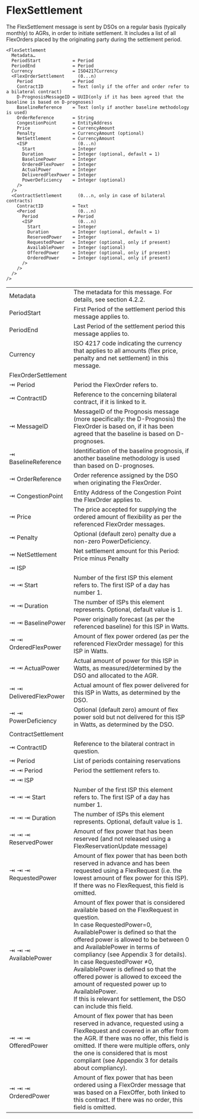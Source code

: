 # FlexSettlement

The FlexSettlement message is sent by DSOs on a regular basis (typically monthly) to AGRs, in order to initiate settlement.
It includes a list of all FlexOrders placed by the originating party during the settlement period.

```
<FlexSettlement
  Metadata…
  PeriodStart            = Period
  PeriodEnd              = Period
  Currency               = ISO4217Currency
  <FlexOrderSettlement     (0...n)
    Period               = Period
    ContractID           = Text (only if the offer and order refer to a bilateral contract)
    D-PrognosisMessageID = UUID(only if it has been agreed that the baseline is based on D-prognoses)
    BaselineReference    = Text (only if another baseline methodology is used)
    OrderReference       = String
    CongestionPoint      = EntityAddress
    Price                = CurrencyAmount
    Penalty              = CurrencyAmount (optional)
    NetSettlement        = CurrencyAmount
    <ISP                   (0...n)
      Start              = Integer
      Duration           = Integer (optional, default = 1)
      BaselinePower      = Integer
      OrderedFlexPower   = Integer
      ActualPower        = Integer
      DeliveredFlexPower = Integer
      PowerDeficiency    = Integer (optional)
    />
  />
  <ContractSettlement      (0...n, only in case of bilateral contracts)
    ContractID           = Text
    <Period                (0...n)
      Period             = Period
      <ISP                 (0...n)
        Start            = Integer
        Duration         = Integer (optional, default = 1)
        ReservedPower    = Integer
        RequestedPower   = Integer (optional, only if present)
        AvailablePower   = Integer (optional)
        OfferedPower     = Integer (optional, only if present)
        OrderedPower     = Integer (optional, only if present)
      />
    />
  />
/>
```


|                        |                                                                                                                                                                                                                                                                                                                                                                                                                                                                                                                  |
|------------------------|------------------------------------------------------------------------------------------------------------------------------------------------------------------------------------------------------------------------------------------------------------------------------------------------------------------------------------------------------------------------------------------------------------------------------------------------------------------------------------------------------------------|
| Metadata               | The metadata for this message. For details, see section 4.2.2.                                                                                                                                                                                                                                                                                                                                                                                                                                                   |
| PeriodStart            | First Period of the settlement period this message applies to.                                                                                                                                                                                                                                                                                                                                                                                                                                                   |
| PeriodEnd              | Last Period of the settlement period this message applies to.                                                                                                                                                                                                                                                                                                                                                                                                                                                    |
| Currency               | ISO 4217 code indicating the currency that applies to all amounts (flex price, penalty and net settlement) in this message.                                                                                                                                                                                                                                                                                                                                                                                      |
| FlexOrderSettlement    |                                                                                                                                                                                                                                                                                                                                                                                                                                                                                                                  |
| ⇥ Period               | Period the FlexOrder refers to.                                                                                                                                                                                                                                                                                                                                                                                                                                                                                  |
| ⇥ ContractID           | Reference to the concerning bilateral contract, if it is linked to it.                                                                                                                                                                                                                                                                                                                                                                                                                                           |
| ⇥ MessageID            | MessageID  of the Prognosis message (more specifically: the D-Prognosis) the FlexOrder is based on, if it has been agreed that the baseline is based on D-prognoses.                                                                                                                                                                                                                                                                                                                                             |
| ⇥ BaselineReference    | Identification of the baseline prognosis, if another baseline methodology is used than based on D-prognoses.                                                                                                                                                                                                                                                                                                                                                                                                     |
| ⇥ OrderReference       | Order reference assigned by the DSO when originating the FlexOrder.                                                                                                                                                                                                                                                                                                                                                                                                                                              |
| ⇥ CongestionPoint      | Entity Address of the Congestion Point the FlexOrder applies to.                                                                                                                                                                                                                                                                                                                                                                                                                                                 |
| ⇥ Price                | The price accepted for supplying the ordered amount of flexibility as per the referenced FlexOrder messages.                                                                                                                                                                                                                                                                                                                                                                                                     |
| ⇥ Penalty              | Optional (default zero) penalty due a non-zero PowerDeficiency.                                                                                                                                                                                                                                                                                                                                                                                                                                                  |
| ⇥ NetSettlement        | Net settlement amount for this Period: Price minus Penalty                                                                                                                                                                                                                                                                                                                                                                                                                                                       |
| ⇥ ISP                  |                                                                                                                                                                                                                                                                                                                                                                                                                                                                                                                  |
| ⇥ ⇥ Start              | Number of the first ISP this element refers to. The first ISP of a day has number 1.                                                                                                                                                                                                                                                                                                                                                                                                                             |
| ⇥ ⇥ Duration           | The number of ISPs this element represents. Optional, default value is 1.                                                                                                                                                                                                                                                                                                                                                                                                                                        |
| ⇥ ⇥ BaselinePower      | Power originally forecast (as per the referenced baseline) for this ISP in Watts.                                                                                                                                                                                                                                                                                                                                                                                                                                |
| ⇥ ⇥ OrderedFlexPower   | Amount of flex power ordered (as per the referenced FlexOrder message) for this ISP in Watts.                                                                                                                                                                                                                                                                                                                                                                                                                    |
| ⇥ ⇥ ActualPower        | Actual amount of power for this ISP in Watts, as measured/determined by the DSO and allocated to the AGR.                                                                                                                                                                                                                                                                                                                                                                                                        |
| ⇥ ⇥ DeliveredFlexPower | Actual amount of flex power delivered for this ISP in Watts, as determined by the DSO.                                                                                                                                                                                                                                                                                                                                                                                                                           |
| ⇥ ⇥ PowerDeficiency    | Optional (default zero) amount of flex power sold but not delivered for this ISP in Watts, as determined by the DSO.                                                                                                                                                                                                                                                                                                                                                                                             |
| ContractSettlement     |                                                                                                                                                                                                                                                                                                                                                                                                                                                                                                                  |
| ⇥ ContractID           | Reference to the bilateral contract in question.                                                                                                                                                                                                                                                                                                                                                                                                                                                                 |
| ⇥ Period               | List of periods containing reservations                                                                                                                                                                                                                                                                                                                                                                                                                                                                          |
| ⇥ ⇥ Period             | Period the settlement refers to.                                                                                                                                                                                                                                                                                                                                                                                                                                                                                 |
| ⇥ ⇥ ISP                |                                                                                                                                                                                                                                                                                                                                                                                                                                                                                                                  |
| ⇥ ⇥ ⇥ Start            | Number of the first ISP this element refers to. The first ISP of a day has number 1.                                                                                                                                                                                                                                                                                                                                                                                                                             |
| ⇥ ⇥ ⇥ Duration         | The number of ISPs this element represents. Optional, default value is 1.                                                                                                                                                                                                                                                                                                                                                                                                                                        |
| ⇥ ⇥ ⇥ ReservedPower    | Amount of flex power that has been reserved (and not released using a FlexReservationUpdate message)                                                                                                                                                                                                                                                                                                                                                                                                             |
| ⇥ ⇥ ⇥ RequestedPower   | Amount of flex power that has been both reserved in advance and has been requested using a FlexRequest (i.e. the lowest amount of flex power for this ISP). If there was no FlexRequest, this field is omitted.                                                                                                                                                                                                                                                                                                  |
| ⇥ ⇥ ⇥ AvailablePower   | Amount of flex power that is considered available based on the FlexRequest in question.</br>In case RequestedPower=0, AvailablePower is defined so that the offered power is allowed to be between 0 and AvailablePower in terms of compliancy (see Appendix 3 for details).</br>In case RequestedPower ≠0, AvailablePower is defined so that the offered power is allowed to exceed the amount of requested power up to AvailablePower.</br>If this is relevant for settlement, the DSO can include this field. |
| ⇥ ⇥ ⇥ OfferedPower     | Amount of flex power that has been reserved in advance, requested using a FlexRequest and covered in an offer from the AGR. If there was no offer, this field is omitted. If there were multiple offers, only the one is considered that is most compliant (see Appendix 3 for details about compliancy).                                                                                                                                                                                                        |
| ⇥ ⇥ ⇥ OrderedPower     | Amount of flex power that has been ordered using a FlexOrder message that was based on a FlexOffer, both linked to this contract. If there was no order, this field is omitted.                                                                                                                                                                                                                                                                                                                                  |
